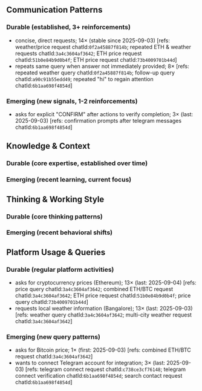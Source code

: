 ## Communication Patterns
### Durable (established, 3+ reinforcements)
- concise, direct requests; 14× (stable since 2025-09-03) [refs: weather/price request chatId:`0f2a45887f814b`; repeated ETH & weather requests chatId:`3a4c3604af3642`; ETH price request chatId:`51b0e84b9d0b4f`; ETH price request chatId:`73b4009701b44d`]
- repeats same query when answer not immediately provided; 8× [refs: repeated weather query chatId:`0f2a45887f814b`; follow-up query chatId:`a90c91b55edd49`; repeated "hi" to regain attention chatId:`6b1aa698f4854d`]

### Emerging (new signals, 1-2 reinforcements)
- asks for explicit "CONFIRM" after actions to verify completion; 3× (last: 2025-09-03) [refs: confirmation prompts after telegram messages chatId:`6b1aa698f4854d`]

## Knowledge & Context
### Durable (core expertise, established over time)

### Emerging (recent learning, current focus)

## Thinking & Working Style
### Durable (core thinking patterns)

### Emerging (recent behavioral shifts)

## Platform Usage & Queries
### Durable (regular platform activities)
- asks for cryptocurrency prices (Ethereum); 13× (last: 2025-09-04) [refs: price query chatId:`3a4c3604af3642`; combined ETH/BTC request chatId:`3a4c3604af3642`; ETH price request chatId:`51b0e84b9d0b4f`; price query chatId:`73b4009701b44d`]
- requests local weather information (Bangalore); 13× (last: 2025-09-03) [refs: weather query chatId:`3a4c3604af3642`; multi-city weather request chatId:`3a4c3604af3642`]

### Emerging (new query patterns)
- asks for Bitcoin price; 1× (first: 2025-09-03) [refs: combined ETH/BTC request chatId:`3a4c3604af3642`]
- wants to connect Telegram account for integration; 3× (last: 2025-09-03) [refs: telegram connect request chatId:`c738ce3cf76148`; telegram connect verification chatId:`6b1aa698f4854d`; search contact request chatId:`6b1aa698f4854d`]